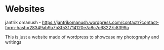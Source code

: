 # Websites
jantrik omanush - https://jantrikomanush.wordpress.com/contact/?contact-form-hash=28349ab9a7b8f531714120e7a8c7c68227c8399a

This is just a website made of wordpress to showcase my photography and writings
